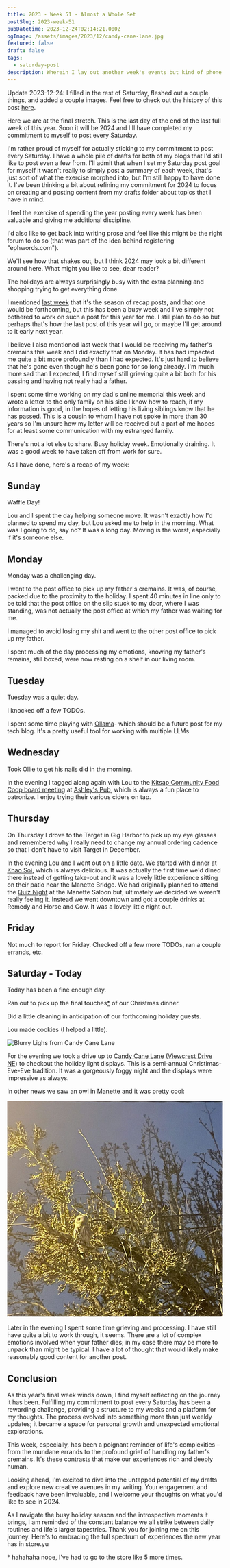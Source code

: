 ```yaml
---
title: 2023 - Week 51 - Almost a Whole Set
postSlug: 2023-week-51
pubDatetime: 2023-12-24T02:14:21.000Z
ogImage: /assets/images/2023/12/candy-cane-lane.jpg
featured: false
draft: false
tags:
  - saturday-post
description: Wherein I lay out another week's events but kind of phone it in. I talk about grieving the passing of my father, talk about the week before Christmas, our Christmas Eve Eve tradition of driving past other people's Christmas lights, and I share the photo of an owl.
---
```


Update 2023-12-24: I filled in the rest of Saturday, fleshed out a couple things, and added a couple images. Feel free to check out the history of this post [here](https://github.com/ephbaum/EphWordsBlog/blob/main/src/content/blog/2023/12/2023-12-23-2023-week-51-almost-a-whole-set.md).

Here we are at the final stretch. This is the last day of the end of the last full week of this year. Soon it will be 2024 and I'll have completed my commitment to myself to post every Saturday.

I'm rather proud of myself for actually sticking to my commitment to post every Saturday. I have a whole pile of drafts for both of my blogs that I'd still like to post even a few from. I'll admit that when I set my Saturday post goal for myself it wasn't really to simply post a summary of each week, that's just sort of what the exercise morphed into, but I'm still happy to have done it. I've been thinking a bit about refining my commitment for 2024 to focus on creating and posting content from my drafts folder about topics that I have in mind.

I feel the exercise of spending the year posting every week has been valuable and giving me additional discipline.

I'd also like to get back into writing prose and feel like this might be the right forum to do so (that was part of the idea behind registering "ephwords.com").

We'll see how that shakes out, but I think 2024 may look a bit different around here. What might you like to see, dear reader?

The holidays are always surprisingly busy with the extra planning and shopping trying to get everything done.

I mentioned [last week](/posts/2023-week-50) that it's the season of recap posts, and that one would be forthcoming, but this has been a busy week and I've simply not bothered to work on such a post for this year for me. I still plan to do so but perhaps that's how the last post of this year will go, or maybe I'll get around to it early next year.

I believe I also mentioned last week that I would be receiving my father's cremains this week and I did exactly that on Monday. It has had impacted me quite a bit more profoundly than I had expected. It's just hard to believe that he's gone even though he's been gone for so long already. I'm much more sad than I expected, I find myself still grieving quite a bit both for his passing and having not really had a father.

I spent some time working on my dad's online memorial this week and wrote a letter to the only family on his side I know how to reach, if my information is good, in the hopes of letting his living siblings know that he has passed. This is a cousin to whom I have not spoke in more than 30 years so I'm unsure how my letter will be received but a part of me hopes for at least some communication with my estranged family.

There's not a lot else to share. Busy holiday week. Emotionally draining. It was a good week to have taken off from work for sure.

As I have done, here's a recap of my week:

## Sunday

Waffle Day!

Lou and I spent the day helping someone move. It wasn't exactly how I'd planned to spend my day, but Lou asked me to help in the morning. What was I going to do, say no? It was a long day. Moving is the worst, especially if it's someone else.

## Monday

Monday was a challenging day.

I went to the post office to pick up my father's cremains. It was, of course, packed due to the proximity to the holiday. I spent 40 minutes in line only to be told that the post office on the slip stuck to my door, where I was standing, was not actually the post office at which my father was waiting for me.

I managed to avoid losing my shit and went to the other post office to pick up my father.

I spent much of the day processing my emotions, knowing my father's remains, still boxed, were now resting on a shelf in our living room.

## Tuesday

Tuesday was a quiet day.

I knocked off a few TODOs.

I spent some time playing with [Ollama](https://ollama.ai/)- which should be a future post for my tech blog. It's a pretty useful tool for working with multiple LLMs

## Wednesday

Took Ollie to get his nails did in the morning.

In the evening I tagged along again with Lou to the [Kitsap Community Food Coop board meeting](https://kitsapfood.coop/about-us/board-of-directors/) at [Ashley's Pub](https://ashleys.pub), which is always a fun place to patronize. I enjoy trying their various ciders on tap.

## Thursday

On Thursday I drove to the Target in Gig Harbor to pick up my eye glasses and remembered why I really need to change my annual ordering cadence so that I don't have to visit Target in December.

In the evening Lou and I went out on a little date. We started with dinner at [Khao Soi](https://thaikhaosoi.com/), which is always delicious. It was actually the first time we'd dined there instead of getting take-out and it was a lovely little experience sitting on their patio near the Manette Bridge. We had originally planned to attend the [Quiz Night](https://themanette.com/events/kitsap-quiz-night/) at the Manette Saloon but, ultimately we decided we weren't really feeling it. Instead we went downtown and got a couple drinks at Remedy and Horse and Cow. It was a lovely little night out.

## Friday

Not much to report for Friday. Checked off a few more TODOs, ran a couple errands, etc.

## Saturday - Today

Today has been a fine enough day.

Ran out to pick up the final touches<a href="#asterisk">\*</a> of our Christmas dinner.

Did a little cleaning in anticipation of our forthcoming holiday guests.

Lou made cookies (I helped a little).

![Blurry Lighs from Candy Cane Lane](/assets/images/2023/12/candy-cane-lane.jpg)

For the evening we took a drive up to [Candy Cane Lane](https://www.kitsapsun.com/story/news/2017/12/09/how-candy-cane-lane-came-bremerton/936874001/) ([Viewcrest Drive NE](https://maps.app.goo.gl/gWg5Rz6YQDycEBHt9)) to checkout the holiday light displays. This is a semi-annual Christimas-Eve-Eve tradition. It was a gorgeously foggy night and the displays were impressive as always.

In other news we saw an owl in Manette and it was pretty cool:

![Owl in Manette](../../../../assets/images/2023/12/manette-owl.jpg)

Later in the evening I spent some time grieving and processing. I have still have quite a bit to work through, it seems. There are a lot of complex emotions involved when your father dies; in my case there may be more to unpack than might be typical. I have a lot of thought that would likely make reasonably good content for another post.

## Conclusion

As this year's final week winds down, I find myself reflecting on the journey it has been. Fulfilling my commitment to post every Saturday has been a rewarding challenge, providing a structure to my weeks and a platform for my thoughts. The process evolved into something more than just weekly updates; it became a space for personal growth and unexpected emotional explorations.

This week, especially, has been a poignant reminder of life's complexities – from the mundane errands to the profound grief of handling my father's cremains. It's these contrasts that make our experiences rich and deeply human.

Looking ahead, I'm excited to dive into the untapped potential of my drafts and explore new creative avenues in my writing. Your engagement and feedback have been invaluable, and I welcome your thoughts on what you'd like to see in 2024.

As I navigate the busy holiday season and the introspective moments it brings, I am reminded of the constant balance we all strike between daily routines and life's larger tapestries. Thank you for joining me on this journey. Here's to embracing the full spectrum of experiences the new year has in store.yu

<span id="asterisk">\*</span> hahahaha nope, I've had to go to the store like 5 more times.
